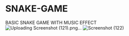 # SNAKE-GAME
BASIC SNAKE GAME WITH MUSIC EFFECT
![Uploading Screenshot (121).png…]()
![Screenshot (122)](https://user-images.githubusercontent.com/66951728/179419173-3abc1dba-6823-4c60-bb10-8f3b93c2f7ae.png)
